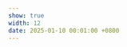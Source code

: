 ```yaml
---
show: true
width: 12
date: 2025-01-10 00:01:00 +0800
---
```


<div>
 <!--  <img src="/assets/images/photos/Peru_banner2.jpg" alt="Field Plot" class="w-100 rounded" data-toggle="tooltip" data-placement="top" title="Utah field plot"> -->
  <div class="card border-0 shadow-sm bg-white" style="position: relative; background-image: url('{{ 'assets/images/photos/HP_Institute2G_0852m.jpg' | relative_url }}');
           background-size: cover; background-position: center; background-repeat: no-repeat; background-attachment: fixed;">
  </div>
 <!--  <div class="card-body">
    <p class="card-text">
      Banner text
    </p> 
  </div> -->
</div>
